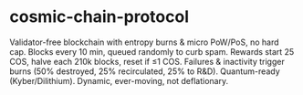 # cosmic-chain-protocol
Validator-free blockchain with entropy burns &amp; micro PoW/PoS, no hard cap. Blocks every 10 min, queued randomly to curb spam. Rewards start 25 COS, halve each 210k blocks, reset if ≤1 COS. Failures &amp; inactivity trigger burns (50% destroyed, 25% recirculated, 25% to R&amp;D). Quantum-ready (Kyber/Dilithium). Dynamic, ever-moving, not deflationary.
